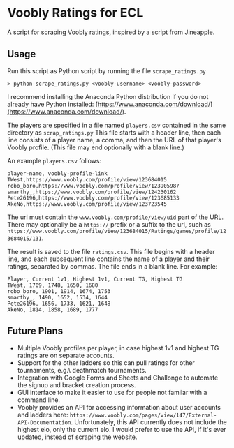 # Voobly Ratings for ECL

A script for scraping Voobly ratings, inspired by a script from Jineapple.

## Usage

Run this script as Python script by running the file `scrape_ratings.py`
```
> python scrape_ratings.py <voobly-username> <voobly-password>
```
I recommend installing the Anaconda Python distribution if you do not already have Python installed: [https://www.anaconda.com/download/](https://www.anaconda.com/download/).

<!-- TODO windows explorer and powershell screenshots -->

The players are specified in a file named `players.csv` contained in the same directory as `scrap_ratings.py`
This file starts with a header line, then each line consists of a player name, a comma, and then the URL of that player's Voobly profile.
(This file may end optionally with a blank line.)

An example `players.csv` follows:
```
player-name, voobly-profile-link
TWest,https://www.voobly.com/profile/view/123684015
robo_boro,https://www.voobly.com/profile/view/123905987
smarthy_,https://www.voobly.com/profile/view/124230162
Pete26196,https://www.voobly.com/profile/view/123685133
AkeNo,https://www.voobly.com/profile/view/123723545

```

The url must contain the `www.voobly.com/profile/view/uid` part of the URL.
There may optionally be a `https://` prefix or a suffix to the url, such as `https://www.voobly.com/profile/view/123684015/Ratings/games/profile/123684015/131`.

The result is saved to the file `ratings.csv`.
This file begins with a header line, and each subsequent line contains the name of a player and their ratings, separated by commas.
The file ends in a blank line.
For example:
```
Player, Current 1v1, Highest 1v1, Current TG, Highest TG
TWest, 1709, 1748, 1650, 1680
robo_boro, 1901, 1914, 1674, 1753
smarthy_, 1490, 1652, 1534, 1644
Pete26196, 1656, 1733, 1621, 1648
AkeNo, 1814, 1858, 1689, 1777

```

## Future Plans
* Multiple Voobly profiles per player, in case highest 1v1 and highest TG ratings are on separate accounts.
* Support for the other ladders so this can pull ratings for other tournaments, e.g.\ deathmatch tournaments.
* Integration with Google Forms and Sheets and Challonge to automate the signup and bracket creation process.
* GUI interface to make it easier to use for people not familar with a command line.
* Voobly provides an API for accessing information about user accounts and ladders here: `https://www.voobly.com/pages/view/147/External-API-Documentation`. Unfortunately, this API currently does not include the highest elo, only the current elo. I would prefer to use the API, if it's ever updated, instead of scraping the website.
